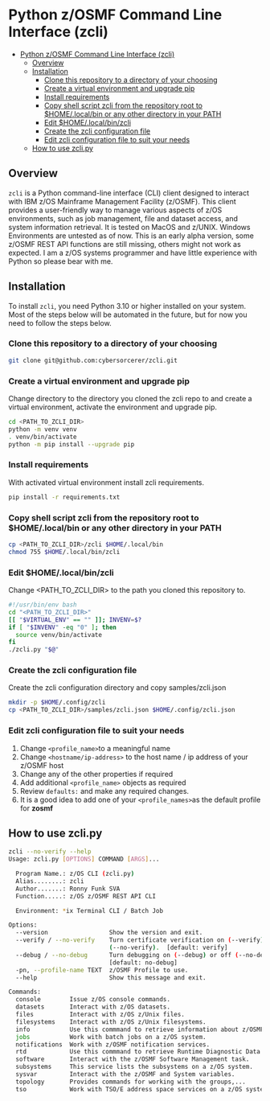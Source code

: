 # Python z/OSMF Command Line Interface (zcli)

- [Python z/OSMF Command Line Interface (zcli)](#python-zosmf-command-line-interface-zcli)
  - [Overview](#overview)
  - [Installation](#installation)
    - [Clone this repository to a directory of your choosing](#clone-this-repository-to-a-directory-of-your-choosing)
    - [Create a virtual environment and upgrade pip](#create-a-virtual-environment-and-upgrade-pip)
    - [Install requirements](#install-requirements)
    - [Copy shell script zcli from the repository root to $HOME/.local/bin or any other directory in your PATH](#copy-shell-script-zcli-from-the-repository-root-to-homelocalbin-or-any-other-directory-in-your-path)
    - [Edit $HOME/.local/bin/zcli](#edit-homelocalbinzcli)
    - [Create the zcli configuration file](#create-the-zcli-configuration-file)
    - [Edit zcli configuration file to suit your needs](#edit-zcli-configuration-file-to-suit-your-needs)
  - [How to use zcli.py](#how-to-use-zclipy)

## Overview

`zcli` is a Python command-line interface (CLI) client designed to interact with IBM z/OS Mainframe Management Facility (z/OSMF). This client provides a user-friendly way to manage various aspects of z/OS environments, such as job management, file and dataset access, and system information retrieval. It is tested on MacOS and z/UNIX. Windows Environments are untested as of now. This is an early alpha version, some z/OSMF REST API functions are still missing, others might not work as expected. I am a z/OS systems programmer and have little experience with Python so please bear with me.

## Installation

To install `zcli`, you need Python 3.10 or higher installed on your system. Most of the steps below will be automated in the future, but for now you need to follow the steps below.

### Clone this repository to a directory of your choosing
  
```bash
git clone git@github.com:cybersorcerer/zcli.git
```

### Create a virtual environment and upgrade pip

Change directory to the directory you cloned the zcli repo to and create a virtual environment, activate the environment and upgrade pip.
  
```bash
cd <PATH_TO_ZCLI_DIR>
python -m venv venv
. venv/bin/activate
python -m pip install --upgrade pip
```

### Install requirements

With activated virtual environment install zcli requirements.

```bash
pip install -r requirements.txt
```

### Copy shell script zcli from the repository root to $HOME/.local/bin or any other directory in your PATH

```bash
cp <PATH_TO_ZCLI_DIR>/zcli $HOME/.local/bin
chmod 755 $HOME/.local/bin/zcli
```

### Edit $HOME/.local/bin/zcli

Change <PATH_TO_ZCLI_DIR> to the path you cloned this repository to.

```bash
#!/usr/bin/env bash
cd "<PATH_TO_ZCLI_DIR>"
[[ "$VIRTUAL_ENV" == "" ]]; INVENV=$?
if [ "$INVENV" -eq "0" ]; then
  source venv/bin/activate
fi
./zcli.py "$@"
```

### Create the zcli configuration file

Create the zcli configuration directory and copy samples/zcli.json

```bash
mkdir -p $HOME/.config/zcli
cp <PATH_TO_ZCLI_DIR>/samples/zcli.json $HOME/.config/zcli.json
```

### Edit zcli configuration file to suit your needs

1. Change ```<profile_name>```to a meaningful name
2. Change ```<hostname/ip-address>``` to the host name / ip address of your z/OSMF host
3. Change any of the other properties if required
4. Add additional ```<profile_name>``` objects as required
5. Review ```defaults:``` and make any required changes.
6. It is a good idea to add one of your ```<profile_names>```as the default profile for **zosmf**

## How to use zcli.py

```bash
zcli --no-verify --help
Usage: zcli.py [OPTIONS] COMMAND [ARGS]...

  Program Name.: z/OS CLI (zcli.py)
  Alias........: zcli
  Author.......: Ronny Funk SVA
  Function.....: z/OS z/OSMF REST API CLI

  Environment: *ix Terminal CLI / Batch Job

Options:
  --version                 Show the version and exit.
  --verify / --no-verify    Turn certificate verification on (--verify) or off
                            (--no-verify).  [default: verify]
  --debug / --no-debug      Turn debugging on (--debug) or off (--no-debug).
                            [default: no-debug]
  -pn, --profile-name TEXT  z/OSMF Profile to use.
  --help                    Show this message and exit.

Commands:
  console        Issue z/OS console commands.
  datasets       Interact with z/OS datasets.
  files          Interact with z/OS z/Unix files.
  filesystems    Interact with z/OS z/Unix filesystems.
  info           Use this commmand to retrieve information about z/OSMF.
  jobs           Work with batch jobs on a z/OS system.
  notifications  Work with z/OSMF notification services.
  rtd            Use this commmand to retrieve Runtime Diagnostic Data...
  software       Interact with the z/OSMF Software Management task.
  subsystems     This service lists the subsystems on a z/OS system.
  sysvar         Interact with the z/OSMF and System variables.
  topology       Provides commands for working with the groups,...
  tso            Work with TSO/E address space services on a z/OS system.

```
